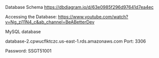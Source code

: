 Database Schema
https://dbdiagram.io/d/63e0985f296d97641d7ea4ec

Accessing the Database: 
https://www.youtube.com/watch?v=Ng_zi11N4_c&ab_channel=BeABetterDev

MySQL database

database-2.cpwucflktczc.us-east-1.rds.amazonaws.com Port: 3306

Password: SSGT51001

